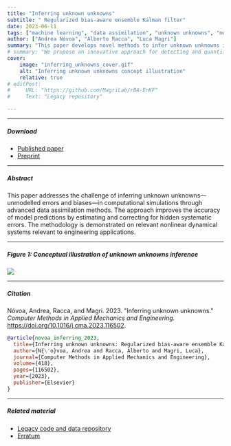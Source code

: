 ```yaml
---
title: "Inferring unknown unknowns"
subtitle: " Regularized bias-aware ensemble Kalman filter"  
date: 2023-06-11
tags: ["machine learning", "data assimilation", "unknown unknowns", "model bias"]  
author: ["Andrea Nóvoa", "Alberto Racca", "Luca Magri"]  
summary: "This paper develops novel methods to infer unknown unknowns in complex dynamical systems using data assimilation techniques."  
# summary: "We propose an innovative approach for detecting and quantifying unknown unknown errors in computational models, enhancing prediction reliability and robustness."  
cover:
    image: "inferring_unknowns_cover.gif"  
    alt: "Inferring unknown unknowns concept illustration"
    relative: true  
# editPost:
#     URL: "https://github.com/MagriLab/rBA-EnKF"  
#     Text: "Legacy repository"  

---
```



---
##### Download

+ [Published paper](https://doi.org/10.1016/j.cma.2023.116502)  
+ [Preprint](https://arxiv.org/abs/2306.04315)


---

##### Abstract

This paper addresses the challenge of inferring unknown unknowns—unmodelled errors and biases—in computational simulations through advanced data assimilation methods. The approach improves the accuracy of model predictions by estimating and correcting for hidden systematic errors. The methodology is demonstrated on relevant nonlinear dynamical systems relevant to engineering applications.

---
##### Figure 1: Conceptual illustration of unknown unknowns inference

![](inferring_unknowns_cover.gif)


---

##### Citation

Nóvoa, Andrea, Racca, and Magri. 2023. "Inferring unknown unknowns." *Computer Methods in Applied Mechanics and Engineering.* https://doi.org/10.1016/j.cma.2023.116502.


```BibTeX 
@article{novoa_inferring_2023,
  title={Inferring unknown unknowns: Regularized bias-aware ensemble Kalman filter},
  author={N{\'o}voa, Andrea and Racca, Alberto and Magri, Luca},
  journal={Computer Methods in Applied Mechanics and Engineering},
  volume={418},
  pages={116502},
  year={2023},
  publisher={Elsevier}
}
```

---


##### Related material

+ [Legacy code and data repository](https://github.com/MagriLab/rBA-EnKF)
+ [Erratum](https://github.com/andreanovoa/real-time-bias-aware-DA/blob/main/docs/2023_CMAME_Erratum.pdf)
